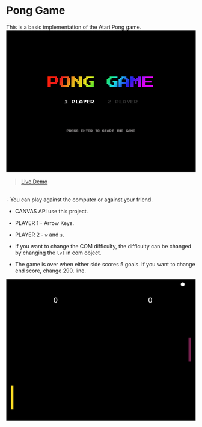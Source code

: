 # Pong Game

This is a basic implementation of the Atari Pong game. 
<br>
![Start Screen](img/ss1.png )
<br>
> [Live Demo](https://afatihyavasi.github.io/PongGame/)
<br>
 -  You can play against the computer or against your friend.<br>
 
 -  CANVAS API use this project.<br>
 
 -  PLAYER 1 - Arrow Keys. <br>
 
 -  PLAYER 2 - ```w``` and ```s```.<br>
 
 -  If you want to change the COM difficulty, the difficulty can be changed by changing the ```lvl``` ın com object.<br>
 
 - The game is over when either side scores 5 goals. If you want to change end score, change 290. line. <br>
 
![InGame](img/ss2.png )

